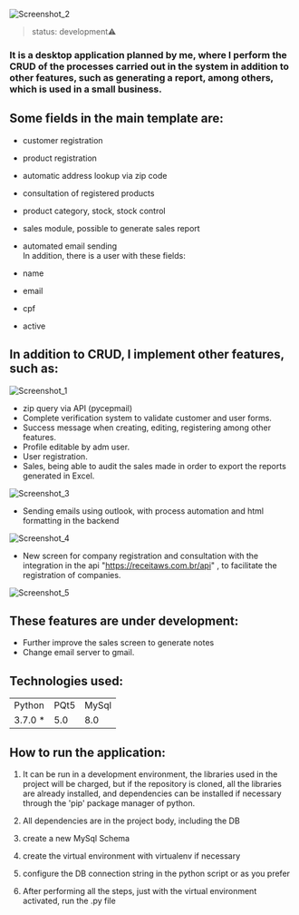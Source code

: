 ![Screenshot_2](https://user-images.githubusercontent.com/76075516/129206312-5b632f1a-3d3b-4300-9e8e-b1a60013e684.png)



>status: development⚠️

### It is a desktop application planned by me, where I perform the CRUD of the processes carried out in the system in addition to other features, such as generating a report, among others, which is used in a small business.

## Some fields in the main template are:

+ customer registration
+ product registration
+ automatic address lookup via zip code
+ consultation of registered products
+ product category, stock, stock control
+ sales module, possible to generate sales report
+ automated email sending  
In addition, there is a user with these fields:

+ name
+ email
+ cpf
+ active

## In addition to CRUD, I implement other features, such as:

![Screenshot_1](https://user-images.githubusercontent.com/76075516/129206059-9d66bfb5-be29-4e5f-b945-891ee2fdb7b2.png)



* zip query via API (pycepmail)
* Complete verification system to validate customer and user forms.
* Success message when creating, editing, registering among other features.
* Profile editable by adm user.
* User registration.
* Sales, being able to audit the sales made in order to export the reports generated in Excel.

![Screenshot_3](https://user-images.githubusercontent.com/76075516/129206471-5489ed0f-0f88-4211-adbe-f49ebfafb7c2.png)


* Sending emails using outlook, with process automation and html formatting in the backend

![Screenshot_4](https://user-images.githubusercontent.com/76075516/129206655-342883fd-59c1-4523-b055-23db18036bbb.png)


* New screen for company registration and consultation with the integration in the api "https://receitaws.com.br/api" ,
to facilitate the registration of companies.

![Screenshot_5](https://user-images.githubusercontent.com/76075516/129207043-6e7fd53c-fd1d-4ad3-8034-a5319eec0b2a.png)
## These features are under development:

- Further improve the sales screen to generate notes
- Change email server to gmail.

## Technologies used:

<table>
  <tr>
    <td> Python </td>
    <td> PQt5 </td>
    <td> MySql </td>
  </tr>
  <tr>
    <td> 3.7.0 * </td>
    <td>5.0</td>
    <td>8.0</td>
  </tr>
</table>

## How to run the application:

1) It can be run in a development environment, the libraries used in the project will be charged, but if the repository is cloned, all the libraries are already installed, and dependencies can be installed if necessary through the 'pip' package manager of python.

2) All dependencies are in the project body, including the DB
3) create a new MySql Schema
4) create the virtual environment with virtualenv if necessary
5) configure the DB connection string in the python script or as you prefer
6) After performing all the steps, just with the virtual environment activated, run the .py file

